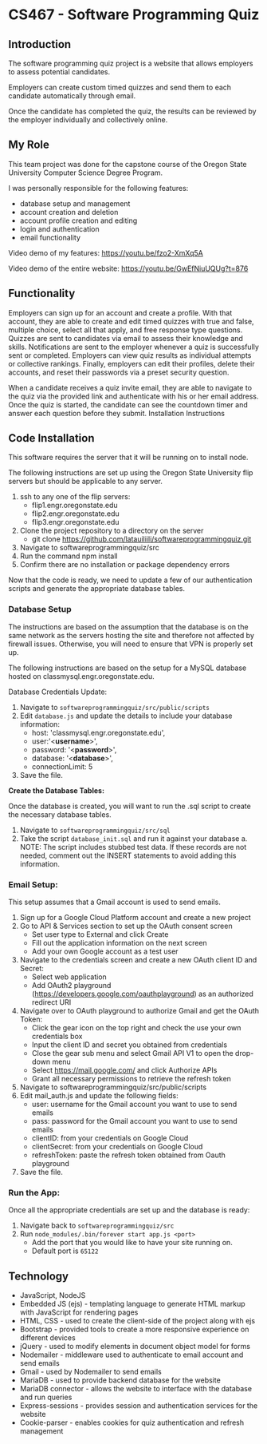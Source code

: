 # CS467 - Software Programming Quiz

## Introduction
The software programming quiz project is a website that allows employers to assess potential
candidates. 

Employers can create custom timed quizzes and send them to each candidate
automatically through email. 

Once the candidate has completed the quiz, the results can be
reviewed by the employer individually and collectively online.

## My Role
This team project was done for the capstone course of the Oregon State University Computer Science Degree Program. 

I was personally responsible for the following features:
* database setup and management
* account creation and deletion
* account profile creation and editing
* login and authentication
* email functionality 

Video demo of my features: https://youtu.be/fzo2-XmXq5A

Video demo of the entire website: https://youtu.be/GwEfNiuUQUg?t=876

## Functionality 
Employers can sign up for an account and create a profile. With that account, they are able to
create and edit timed quizzes with true and false, multiple choice, select all that apply, and free
response type questions. Quizzes are sent to candidates via email to assess their knowledge
and skills. Notifications are sent to the employer whenever a quiz is successfully sent or
completed. Employers can view quiz results as individual attempts or collective rankings. Finally,
employers can edit their profiles, delete their accounts, and reset their passwords via a preset
security question.

When a candidate receives a quiz invite email, they are able to navigate to the quiz via the
provided link and authenticate with his or her email address. Once the quiz is started, the
candidate can see the countdown timer and answer each question before they submit.
Installation Instructions

## Code Installation

This software requires the server that it will be running on to install node. 

The following instructions are set up using the Oregon State University flip servers but should be applicable to
any server.

1. ssh to any one of the flip servers:
    * flip1.engr.oregonstate.edu
    * flip2.engr.oregonstate.edu
    * flip3.engr.oregonstate.edu
2. Clone the project repository to a directory on the server
    * git clone https://github.com/latauiliili/softwareprogrammingquiz.git
3. Navigate to softwareprogrammingquiz/src
4. Run the command npm install
5. Confirm there are no installation or package dependency errors

Now that the code is ready, we need to update a few of our authentication scripts and generate
the appropriate database tables.

### Database Setup

The instructions are based on the assumption that the database is on the same network as the
servers hosting the site and therefore not affected by firewall issues. Otherwise, you will need to
ensure that VPN is properly set up. 

The following instructions are based on the setup for a MySQL database hosted on classmysql.engr.oregonstate.edu.

Database Credentials Update:
1. Navigate to `softwareprogrammingquiz/src/public/scripts`
2. Edit `database.js` and update the details to include your database information:
      * host: 'classmysql.engr.oregonstate.edu',
      * user:'<**username**>',
      * password: '<**password**>',
      * database: '<**database**>',
      * connectionLimit: 5
3. Save the file.

**Create the Database Tables:**

Once the database is created, you will want to run the .sql script to create the necessary
database tables.

1. Navigate to `softwareprogrammingquiz/src/sql`
2. Take the script `database_init.sql` and run it against your database
a. NOTE: The script includes stubbed test data. If these records are not needed,
comment out the INSERT statements to avoid adding this information.

### Email Setup:

This setup assumes that a Gmail account is used to send emails.

1. Sign up for a Google Cloud Platform account and create a new project
2. Go to API & Services section to set up the OAuth consent screen
   * Set user type to External and click Create
   * Fill out the application information on the next screen
   * Add your own Google account as a test user
3. Navigate to the credentials screen and create a new OAuth client ID and Secret:
   * Select web application
   * Add OAuth2 playground (https://developers.google.com/oauthplayground) as an
   authorized redirect URI
4. Navigate over to OAuth playground to authorize Gmail and get the OAuth Token:
   * Click the gear icon on the top right and check the use your own credentials box
   * Input the client ID and secret you obtained from credentials
   * Close the gear sub menu and select Gmail API V1 to open the drop-down menu
   * Select https://mail.google.com/ and click Authorize APIs
   * Grant all necessary permissions to retrieve the refresh token
5. Navigate to softwareprogrammingquiz/src/public/scripts
6. Edit mail_auth.js and update the following fields:
   * user: username for the Gmail account you want to use to send emails
   * pass: password for the Gmail account you want to use to send emails
   * clientID: from your credentials on Google Cloud
   * clientSecret: from your credentials on Google Cloud
   * refreshToken: paste the refresh token obtained from Oauth playground
7. Save the file.

### Run the App:

Once all the appropriate credentials are set up and the database is ready:
1. Navigate back to `softwareprogrammingquiz/src`
2. Run `node_modules/.bin/forever start app.js <port>`
   * Add the port that you would like to have your site running on.
   * Default port is `65122`

## Technology
* JavaScript, NodeJS
* Embedded JS (ejs) - templating language to generate HTML markup with JavaScript for
rendering pages
* HTML, CSS - used to create the client-side of the project along with ejs
* Bootstrap - provided tools to create a more responsive experience on different devices
* jQuery - used to modify elements in document object model for forms
* Nodemailer - middleware used to authenticate to email account and send emails
* Gmail - used by Nodemailer to send emails
* MariaDB - used to provide backend database for the website
* MariaDB connector - allows the website to interface with the database and run queries
* Express-sessions - provides session and authentication services for the website
* Cookie-parser - enables cookies for quiz authentication and refresh management
